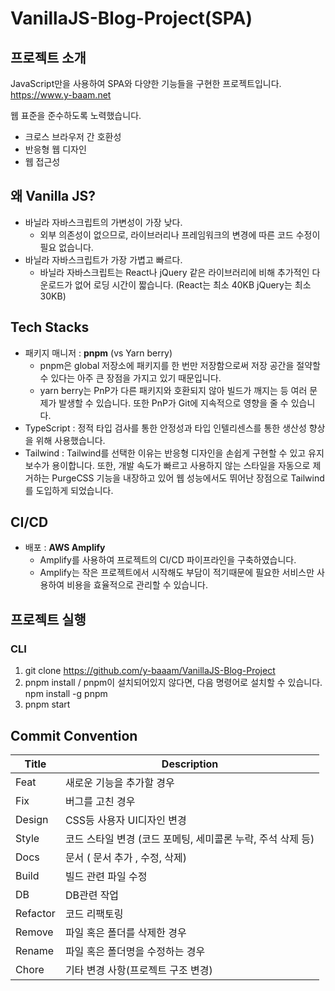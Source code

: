 # VanillaJS-Blog-Project(SPA)

## 프로젝트 소개
JavaScript만을 사용하여 SPA와 다양한 기능들을 구현한 프로젝트입니다.
https://www.y-baam.net

웹 표준을 준수하도록 노력했습니다.
  - 크로스 브라우저 간 호환성
  - 반응형 웹 디자인
  - 웹 접근성

## 왜 Vanilla JS?
- 바닐라 자바스크립트의 가변성이 가장 낮다.
  - 외부 의존성이 없으므로, 라이브러리나 프레임워크의 변경에 따른 코드 수정이 필요 없습니다.
- 바닐라 자바스크립트가 가장 가볍고 빠르다.
  - 바닐라 자바스크립트는 React나 jQuery 같은 라이브러리에 비해 추가적인 다운로드가 없어 로딩 시간이 짧습니다. (React는 최소 40KB jQuery는 최소 30KB)

## Tech Stacks
- 패키지 매니저 : **pnpm** (vs Yarn berry)
  - pnpm은 global 저장소에 패키지를 한 번만 저장함으로써 저장 공간을 절약할 수 있다는 아주 큰 장점을 가지고 있기 때문입니다.
  - yarn berry는 PnP가 다른 패키지와 호환되지 않아 빌드가 깨지는 등 여러 문제가 발생할 수 있습니다. 또한 PnP가 Git에 지속적으로 영향을 줄 수 있습니다.
- TypeScript : 정적 타입 검사를 통한 안정성과 타입 인텔리센스를 통한 생산성 향상을 위해 사용했습니다.
- Tailwind : Tailwind를 선택한 이유는 반응형 디자인을 손쉽게 구현할 수 있고 유지보수가 용이합니다. 또한, 개발 속도가 빠르고 사용하지 않는 스타일을 자동으로 제거하는 PurgeCSS 기능을 내장하고 있어 웹 성능에서도 뛰어난 장점으로 Tailwind를 도입하게 되었습니다.

## CI/CD
- 배포 : **AWS Amplify**
  - Amplify를 사용하여 프로젝트의 CI/CD 파이프라인을 구축하였습니다.
  - Amplify는 작은 프로젝트에서 시작해도 부담이 적기때문에 필요한 서비스만 사용하여 비용을 효율적으로 관리할 수 있습니다.

## 프로젝트 실행
### CLI
1. git clone https://github.com/y-baaam/VanillaJS-Blog-Project
2. pnpm install / pnpm이 설치되어있지 않다면, 다음 명령어로 설치할 수 있습니다. npm install -g pnpm
3. pnpm start

## Commit Convention
|Title|Description|
|---|---|
|Feat|새로운 기능을 추가할 경우|
|Fix|버그를 고친 경우|
|Design|CSS등 사용자 UI디자인 변경|
|Style|코드 스타일 변경 (코드 포메팅, 세미콜론 누락, 주석 삭제 등)|
|Docs|문서 ( 문서 추가 , 수정, 삭제)|
|Build|빌드 관련 파일 수정|
|DB|DB관련 작업|
|Refactor|코드 리팩토링|
|Remove|파일 혹은 폴더를 삭제한 경우|
|Rename|파일 혹은 폴더명을 수정하는 경우|
|Chore|기타 변경 사항(프로젝트 구조 변경)|

